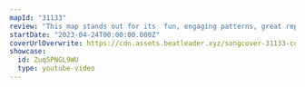 ```yaml
---
mapId: "31133"
review: "This map stands out for its  fun, engaging patterns, great representation and movement, and accessible full spread that players of all skill levels can enjoy. Adding the teddy bears was a very nice touch!"
startDate: "2023-04-24T00:00:00.000Z"
coverUrlOverwrite: https://cdn.assets.beatleader.xyz/songcover-31133-cover.png
showcase:
  id: Zuq5PNGL9WU
  type: youtube-video
---
```

